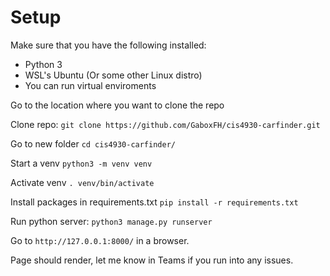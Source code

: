 # Setup

Make sure that you have the following installed:
- Python 3
- WSL's Ubuntu (Or some other Linux distro)
- You can run virtual enviroments

Go to the location where you want to clone the repo

Clone repo: `git clone https://github.com/GaboxFH/cis4930-carfinder.git`

Go to new folder `cd cis4930-carfinder/`

Start a venv `python3 -m venv venv`

Activate venv `. venv/bin/activate`

Install packages in requirements.txt `pip install -r requirements.txt`

Run python server: `python3 manage.py runserver`

Go to `http://127.0.0.1:8000/` in a browser.

Page should render, let me know in Teams if you run into any issues.
